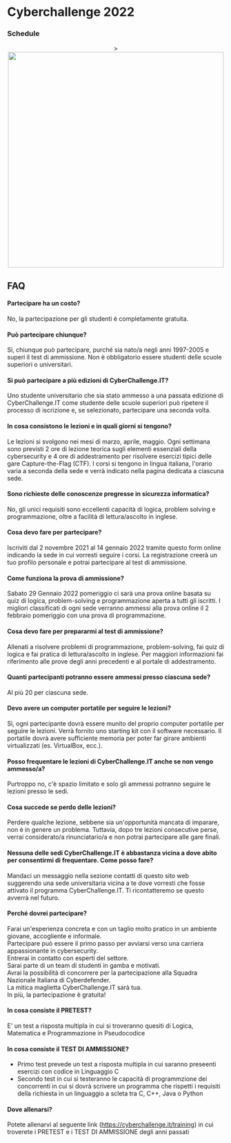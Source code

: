 # Cyberchallenge 2022

### Schedule
<p align="center"> >
  <img height="500" src="https://cyberchallenge.it/assets/press-kit/CCIT_2022_Stories_D.jpg">
</p>

## FAQ

#### Partecipare ha un costo?
No, la partecipazione per gli studenti è completamente gratuita.

#### Può partecipare chiunque?
Sì, chiunque può partecipare, purché sia nato/a negli anni 1997-2005 e superi il test di ammissione. Non è obbligatorio essere studenti delle scuole superiori o universitari.

#### Si può partecipare a più edizioni di CyberChallenge.IT?
Uno studente universitario che sia stato ammesso a una passata edizione di CyberChallenge.IT come studente delle scuole superiori può ripetere il processo di iscrizione e, se selezionato, partecipare una seconda volta.

#### In cosa consistono le lezioni e in quali giorni si tengono?
Le lezioni si svolgono nei mesi di marzo, aprile, maggio. Ogni settimana sono previsti 2 ore di lezione teorica sugli elementi essenziali della cybersecurity e 4 ore di addestramento per risolvere esercizi tipici delle gare Capture-the-Flag (CTF). I corsi si tengono in lingua italiana, l'orario varia a seconda della sede e verrà indicato nella pagina dedicata a ciascuna sede.

#### Sono richieste delle conoscenze pregresse in sicurezza informatica?
No, gli unici requisiti sono eccellenti capacità di logica, problem solving e programmazione, oltre a facilità di lettura/ascolto in inglese.

#### Cosa devo fare per partecipare?
Iscriviti dal 2 novembre 2021 al 14 gennaio 2022 tramite questo form online indicando la sede in cui vorresti seguire i corsi. La registrazione creerà un tuo profilo personale e potrai partecipare al test di ammissione.

#### Come funziona la prova di ammissione?
Sabato 29 Gennaio 2022 pomeriggio ci sarà una prova online basata su quiz di logica, problem-solving e programmazione aperta a tutti gli iscritti. I migliori classificati di ogni sede verranno ammessi alla prova online il 2 febbraio pomeriggio con una prova di programmazione.

#### Cosa devo fare per prepararmi al test di ammissione?
Allenati a risolvere problemi di programmazione, problem-solving, fai quiz di logica e fai pratica di lettura/ascolto in inglese. Per maggiori informazioni fai riferimento alle prove degli anni precedenti e al portale di addestramento.

#### Quanti partecipanti potranno essere ammessi presso ciascuna sede?
Al più 20 per ciascuna sede.

#### Devo avere un computer portatile per seguire le lezioni?
Sì, ogni partecipante dovrà essere munito del proprio computer portatile per seguire le lezioni. Verrà fornito uno starting kit con il software necessario. Il portatile dovrà avere sufficiente memoria per poter far girare ambienti virtualizzati (es. VirtualBox, ecc.).

#### Posso frequentare le lezioni di CyberChallenge.IT anche se non vengo ammesso/a?
Purtroppo no, c'è spazio limitato e solo gli ammessi potranno seguire le lezioni presso le sedi.

#### Cosa succede se perdo delle lezioni?
Perdere qualche lezione, sebbene sia un'opportunità mancata di imparare, non è in genere un problema. Tuttavia, dopo tre lezioni consecutive perse, verrai considerato/a rinunciatario/a e non potrai partecipare alle gare finali.

#### Nessuna delle sedi CyberChallenge.IT è abbastanza vicina a dove abito per consentirmi di frequentare. Come posso fare?
Mandaci un messaggio nella sezione contatti di questo sito web suggerendo una sede universitaria vicina a te dove vorresti che fosse attivato il programma CyberChallenge.IT. Ti ricontatteremo se questo avverrà nel futuro.

#### Perché dovrei partecipare?
Farai un'esperienza concreta e con un taglio molto pratico in un ambiente giovane, accogliente e informale. <br>
Partecipare può essere il primo passo per avviarsi verso una carriera appassionante in cybersecurity. <br>
Entrerai in contatto con esperti del settore. <br>
Sarai parte di un team di studenti in gamba e motivati. <br>
Avrai la possibilità di concorrere per la partecipazione alla Squadra Nazionale Italiana di Cyberdefender. <br>
La mitica maglietta CyberChallenge.IT sarà tua. <br>
In più, la partecipazione è gratuita!

#### In cosa consiste il PRETEST?
E' un test a risposta multipla in cui si troveranno quesiti di Logica, Matematica e Programmazione in Pseudocodice

#### In cosa consiste il TEST DI AMMISSIONE?
- Primo test prevede un test a risposta multipla in cui saranno preseenti esercizi con codice in Linguaggio C 
- Secondo test in cui si testeranno le capacità di programmzione dei concorrenti in cui si dovrà scrivere un programma che rispetti i requisiti della richiesta in un linguaggio a scleta tra C, C++, Java o Python

#### Dove allenarsi?
Potete allenarvi al seguente link (https://cyberchallenge.it/training) in cui troverete i PRETEST e i TEST DI AMMISSIONE degli anni passati
